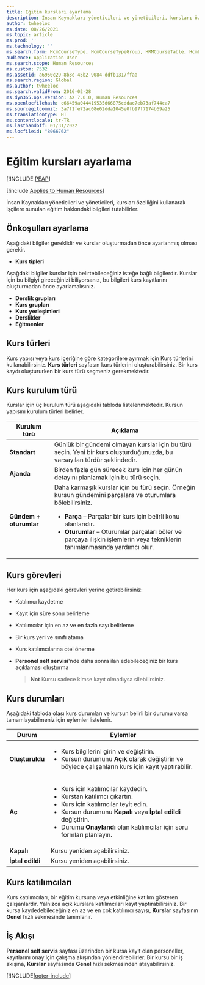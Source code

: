 ```yaml
---
title: Eğitim kursları ayarlama
description: İnsan Kaynakları yöneticileri ve yöneticileri, kursları özelliğini kullanarak işçilere sunulan eğitim hakkındaki bilgileri tutabilirler.
author: twheeloc
ms.date: 08/26/2021
ms.topic: article
ms.prod: ''
ms.technology: ''
ms.search.form: HcmCourseType, HcmCourseTypeGroup, HRMCourseTable, HcmLearningWorkspace
audience: Application User
ms.search.scope: Human Resources
ms.custom: 7532
ms.assetid: a6950c29-8b3e-45b2-9084-ddfb1317ffaa
ms.search.region: Global
ms.author: twheeloc
ms.search.validFrom: 2016-02-28
ms.dyn365.ops.version: AX 7.0.0, Human Resources
ms.openlocfilehash: c66459a044419535d66875cddac7eb73af744ca7
ms.sourcegitcommit: 3a7f1fe72ac08e62dda1045e0fb97f7174b69a25
ms.translationtype: HT
ms.contentlocale: tr-TR
ms.lasthandoff: 01/31/2022
ms.locfileid: "8066762"
---
```

# <a name="set-up-training-courses"></a>Eğitim kursları ayarlama


[!INCLUDE [PEAP](../includes/peap-1.md)]

[!include [Applies to Human Resources](../includes/applies-to-hr.md)]

İnsan Kaynakları yöneticileri ve yöneticileri, kursları özelliğini kullanarak işçilere sunulan eğitim hakkındaki bilgileri tutabilirler.

##  <a name="set-up-prerequisites"></a>Önkoşulları ayarlama

Aşağıdaki bilgiler gereklidir ve kurslar oluşturmadan önce ayarlanmış olması gerekir.
-   **Kurs tipleri**

Aşağdaki bilgiler kurslar için belirtebileceğiniz isteğe bağlı bilgilerdir. Kurslar için bu bilgiyi gireceğinizi biliyorsanız, bu bilgileri kurs kayıtlarını oluşturmadan önce ayarlamalısınız.
-   **Derslik grupları**
-   **Kurs grupları**
-   **Kurs yerleşimleri**
-   **Derslikler**
-   **Eğitmenler**

## <a name="course-types"></a>Kurs türleri
Kurs yapısı veya kurs içeriğine göre kategorilere ayırmak için Kurs türlerini kullanabilirsiniz. **Kurs türleri** sayfasın kurs türlerini oluşturabilirsiniz. Bir kurs kaydı oluştururken bir kurs türü seçmeniz gerekmektedir.

## <a name="course-setup-type"></a> Kurs kurulum türü
Kurslar için üç kurulum türü aşağıdaki tabloda listelenmektedir. Kursun yapısını kurulum türleri belirler.

<table>
<thead>
<tr class="header">
<th>Kurulum türü</th>
<th>Açıklama</th>
</tr>
</thead>
<tbody>
<tr class="odd">
<td><strong>Standart</strong></td>
<td>Günlük bir gündemi olmayan kurslar için bu türü seçin. Yeni bir kurs oluşturduğunuzda, bu varsayılan türdür şeklindedir.</td>
</tr>
<tr class="even">
<td><strong>Ajanda</strong></td>
<td>Birden fazla gün sürecek kurs için her günün detayını planlamak için bu türü seçin.</td>
</tr>
<tr class="odd">
<td><strong>Gündem + oturumlar</strong></td>
<td>Daha karmaşık kurslar için bu türü seçin. Örneğin kursun gündemini parçalara ve oturumlara bölebilirsiniz.
<ul>
<li><strong>Parça</strong> – Parçalar bir kurs için belirli konu alanlarıdır.</li>
<li><strong>Oturumlar</strong> – Oturumlar parçaları böler ve parçaya ilişkin işlemlerin veya tekniklerin tanımlanmasında yardımcı olur.</li>
</ul></td>
</tr>
</tbody>
</table>

## <a name="course-tasks"></a> Kurs görevleri
Her kurs için aşağıdaki görevleri yerine getirebilirsiniz:
- Katılımcı kaydetme
- Kayıt için süre sonu belirleme
- Katılımcılar için en az ve en fazla sayı belirleme
- Bir kurs yeri ve sınıfı atama
- Kurs katılımcılarına otel önerme
- **Personel self servisi**'nde daha sonra ilan edebileceğiniz bir kurs açıklaması oluşturma

  >**Not** Kursu sadece kimse kayıt olmadıysa silebilirsiniz. 

## <a name="course-statuses"></a>Kurs durumları
Aşağıdaki tabloda olası kurs durumları ve kursun belirli bir durumu varsa tamamlayabilmeniz için eylemler listelenir.

<table>
<thead>
<tr class="header">
<th>Durum</th>
<th>Eylemler</th>
</tr>
</thead>
<tbody>
<tr class="odd">
<td><strong>Oluşturuldu</strong></td>
<td><ul>
<li>Kurs bilgilerini girin ve değiştirin.</li>
<li>Kursun durumunu <strong>Açık</strong> olarak değiştirin ve böylece çalışanların kurs için kayıt yaptırabilir.</li>
</ul></td>
</tr>
<tr class="even">
<td><strong>Aç</strong></td>
<td><ul>
<li>Kurs için katılımcılar kaydedin.</li>
<li>Kurstan katılımcı çıkartın.</li>
<li>Kurs için katılımcılar teyit edin.</li>
<li>Kursun durumunu <strong> Kapalı</strong> veya <strong>İptal edildi</strong> değiştirin.</li>
<li>Durumu <strong>Onaylandı</strong> olan katılımcılar için soru formları planlayın.</li>
</ul></td>
</tr>
<tr class="odd">
<td><strong>Kapalı</strong></td>
<td>Kursu yeniden açabilirsiniz.</td>
</tr>
<tr class="even">
<td><strong>İptal edildi</strong></td>
<td>Kursu yeniden açabilirsiniz.</td>
</tr>
</tbody>
</table>

## <a name="course-participants"></a>Kurs katılımcıları
Kurs katılımcıları, bir eğitim kursuna veya etkinliğine katılım gösteren çalışanlardır. Yalnızca açık kurslara katılımcıları kayıt yaptırabilirsiniz. Bir kursa kaydedebileceğiniz en az ve en çok katılımcı sayısı, **Kurslar** sayfasının **Genel** hızlı sekmesinde tanımlanır.

## <a name="workflow"></a>İş Akışı

**Personel self servis** sayfası üzerinden bir kursa kayıt olan personeller, kayıtlarını onay için çalışma akışından yönlendirebilirler. Bir kursu bir iş akışına, **Kurslar** sayfasında **Genel** hızlı sekmesinden atayabilirsiniz.







[!INCLUDE[footer-include](../includes/footer-banner.md)]
